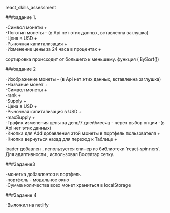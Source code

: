 react_skills_assessment

###задание 1.

-Символ монеты + \
-Логотип монеты -  (в Api нет этих данных, вставленна заглушка)\
-Цена в USD +\
-Рыночная капитализация +\
-Изменение цены за 24 часа в процентах +

сортировка происходит от большего к меньшему. функция ( BySort())

###задание 2

-Изображение монеты -  (в Api нет этих данных, вставленна заглушка)\
-Название монет +\
-Символ монеты +\
-rank +\
-Supply +\
-Цена в USD +\
-Рыночная капитализация в USD +\
-maxSupply +\
-График изменения цены за день/7 дней/месяц - через выбор опции -(в Api нет этих данных)\
-Кнопка для Add добавления этой монеты в портфель пользователя +\
-Кнопка вернуться назад для переход к Таблице +

loader добавлен , используется спинер из библиотеки 'react-spinners'.\
Для адаптивности , использовал Bootstrap сетку.

###Задание3

-монетка добавляется в портфель\
-портфель - модальное окно \
-Сумма количества всех монет храниться в localStorage

###Задание 4

-Выложил на netlify



